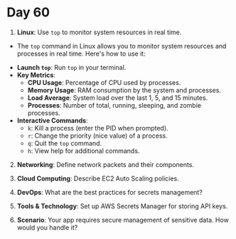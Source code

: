 # Day 60


1. **Linux**: Use `top` to monitor system resources in real time.
* The `top` command in Linux allows you to monitor system resources and processes in real time. Here's how to use it:

- **Launch `top`**: Run `top` in your terminal.
- **Key Metrics**:
  - **CPU Usage**: Percentage of CPU used by processes.
  - **Memory Usage**: RAM consumption by the system and processes.
  - **Load Average**: System load over the last 1, 5, and 15 minutes.
  - **Processes**: Number of total, running, sleeping, and zombie processes.
- **Interactive Commands**:
  - `k`: Kill a process (enter the PID when prompted).
  - `r`: Change the priority (nice value) of a process.
  - `q`: Quit the `top` command.
  - `h`: View help for additional commands.


2. **Networking**: Define network packets and their components.

3. **Cloud Computing**: Describe EC2 Auto Scaling policies.

4. **DevOps**: What are the best practices for secrets management?

5. **Tools & Technology**: Set up AWS Secrets Manager for storing API keys.

6. **Scenario**: Your app requires secure management of sensitive data. How would you handle it?



